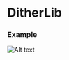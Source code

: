 # DitherLib

### Example

![Alt text](https://raw.githubusercontent.com/MrOkun/DitheGraphicLibraryrLib/main/image.png "Start")
